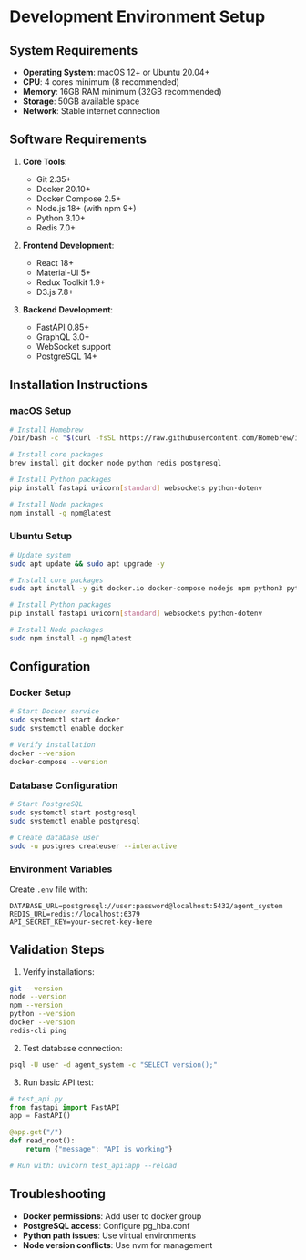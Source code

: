 # Development Environment Setup

## System Requirements
- **Operating System**: macOS 12+ or Ubuntu 20.04+
- **CPU**: 4 cores minimum (8 recommended)
- **Memory**: 16GB RAM minimum (32GB recommended)
- **Storage**: 50GB available space
- **Network**: Stable internet connection

## Software Requirements
1. **Core Tools**:
   - Git 2.35+
   - Docker 20.10+
   - Docker Compose 2.5+
   - Node.js 18+ (with npm 9+)
   - Python 3.10+
   - Redis 7.0+

2. **Frontend Development**:
   - React 18+
   - Material-UI 5+
   - Redux Toolkit 1.9+
   - D3.js 7.8+

3. **Backend Development**:
   - FastAPI 0.85+
   - GraphQL 3.0+
   - WebSocket support
   - PostgreSQL 14+

## Installation Instructions

### macOS Setup
```bash
# Install Homebrew
/bin/bash -c "$(curl -fsSL https://raw.githubusercontent.com/Homebrew/install/HEAD/install.sh)"

# Install core packages
brew install git docker node python redis postgresql

# Install Python packages
pip install fastapi uvicorn[standard] websockets python-dotenv

# Install Node packages
npm install -g npm@latest
```

### Ubuntu Setup
```bash
# Update system
sudo apt update && sudo apt upgrade -y

# Install core packages
sudo apt install -y git docker.io docker-compose nodejs npm python3 python3-pip redis postgresql

# Install Python packages
pip install fastapi uvicorn[standard] websockets python-dotenv

# Install Node packages
sudo npm install -g npm@latest
```

## Configuration

### Docker Setup
```bash
# Start Docker service
sudo systemctl start docker
sudo systemctl enable docker

# Verify installation
docker --version
docker-compose --version
```

### Database Configuration
```bash
# Start PostgreSQL
sudo systemctl start postgresql
sudo systemctl enable postgresql

# Create database user
sudo -u postgres createuser --interactive
```

### Environment Variables
Create `.env` file with:
```env
DATABASE_URL=postgresql://user:password@localhost:5432/agent_system
REDIS_URL=redis://localhost:6379
API_SECRET_KEY=your-secret-key-here
```

## Validation Steps
1. Verify installations:
```bash
git --version
node --version
npm --version
python --version
docker --version
redis-cli ping
```

2. Test database connection:
```bash
psql -U user -d agent_system -c "SELECT version();"
```

3. Run basic API test:
```python
# test_api.py
from fastapi import FastAPI
app = FastAPI()

@app.get("/")
def read_root():
    return {"message": "API is working"}

# Run with: uvicorn test_api:app --reload
```

## Troubleshooting
- **Docker permissions**: Add user to docker group
- **PostgreSQL access**: Configure pg_hba.conf
- **Python path issues**: Use virtual environments
- **Node version conflicts**: Use nvm for management
